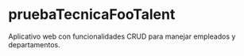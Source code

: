 # pruebaTecnicaFooTalent
Aplicativo web con funcionalidades CRUD para manejar empleados y departamentos.
